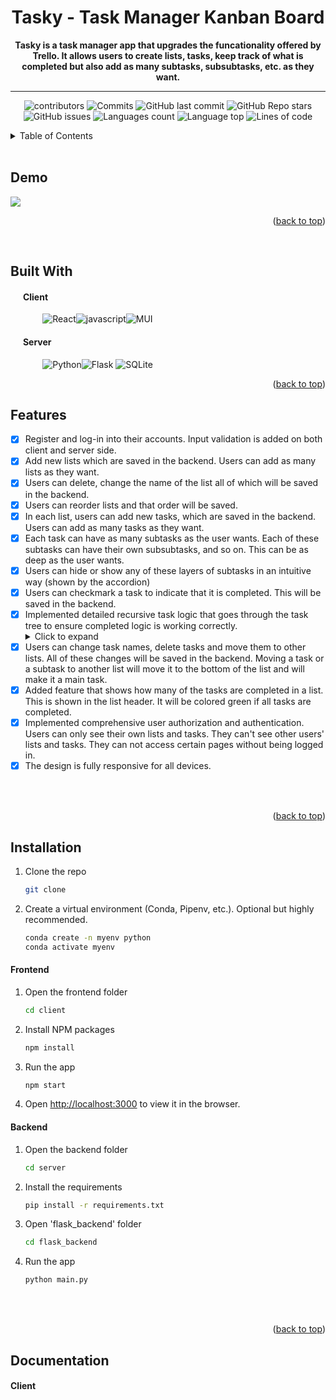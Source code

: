 <a name="readme-top"></a>

<div align="center">

  <!-- <img src="https://github.com/RisticDjordje/betting-bot-client-server/blob/master/Media/logo/BettingLogo2.png" alt="logo" width="160" height="auto" /> -->
  <h1>Tasky - Task Manager Kanban Board</h1>
  
  <p>
    <strong>Tasky is a task manager app that upgrades the funcationality offered by Trello. It allows users to create lists, tasks, keep track of what is completed but also add as many subtasks, subsubtasks, etc. as they want. </strong>
  </p>

---

<!-- Badges -->
<p>
  <img alt="contributors" src="https://img.shields.io/github/contributors/RisticDjordje/kanban-board-webapp">
  <img alt="Commits" src="https://badgen.net/github/commits/RisticDjordje/kanban-board-webapp">
  <img alt="GitHub last commit" src="https://img.shields.io/github/last-commit/RisticDjordje/kanban-board-webapp">
  <img alt="GitHub Repo stars" src="https://img.shields.io/github/stars/RisticDjordje/kanban-board-webapp">  
  <img alt="GitHub issues" src="https://img.shields.io/github/issues/RisticDjordje/kanban-board-webapp">
  <img alt="Languages count" src="https://img.shields.io/github/languages/count/RisticDjordje/kanban-board-webapp">
  <img alt="Language top" src="https://img.shields.io/github/languages/top/RisticDjordje/kanban-board-webapp">
  <img alt="Lines of code" src="https://img.shields.io/tokei/lines/RisticDjordje/kanban-board-webapp">
</p> 
</div>

<!-- TABLE OF CONTENTS -->
<details>
  <summary>Table of Contents</summary>
  <ol>
    <li><a href="#demo">Demo</a></li>
    <li><a href="#about-the-project">About The Project</a></li>
    <li><a href="#built-with">Built With</a></li>
    <li><a href="#features">Features</a></li>
    <li><a href='#installation'>Installation</a></li>
    <li><a href="#documentation">Documentation</a></li>
    <li><a href="#contact">Contact</a></li>
  </ol>
</details>
<br>

<!-- DEMO -->

## Demo

![](https://github.com/RisticDjordje/betting-bot-client-server/blob/master/Media/demo/demo.gif)

<p align="right">(<a href="#readme-top">back to top</a>)</p>
<br>

<!-- BUILT WITH -->

## Built With

#### &nbsp;&nbsp;&nbsp;&nbsp;&nbsp;&nbsp;Client

&nbsp;&nbsp;&nbsp;&nbsp;&nbsp;&nbsp;&nbsp;&nbsp;&nbsp;&nbsp;&nbsp;&nbsp; ![React][React.js]![javascript][javascript]![MUI](https://img.shields.io/badge/MUI-%230081CB.svg?style=for-the-badge&logo=mui&logoColor=white)

#### &nbsp;&nbsp;&nbsp;&nbsp;&nbsp;&nbsp;Server

&nbsp;&nbsp;&nbsp;&nbsp;&nbsp;&nbsp;&nbsp;&nbsp;&nbsp;&nbsp;&nbsp;&nbsp; ![Python](https://img.shields.io/badge/python-3670A0?style=for-the-badge&logo=python&logoColor=ffdd54)![Flask](https://img.shields.io/badge/flask-%23000.svg?style=for-the-badge&logo=flask&logoColor=white) ![SQLite](https://img.shields.io/badge/sqlite-%2307405e.svg?style=for-the-badge&logo=sqlite&logoColor=white)

<p align="right">(<a href="#readme-top">back to top</a>)</p>

<!-- USAGE EXAMPLES -->

## Features

- [x] Register and log-in into their accounts. Input validation is added on both client and server side.
- [x] Add new lists which are saved in the backend. Users can add as many lists as they want.
- [x] Users can delete, change the name of the list all of which will be saved in the backend.
- [x] Users can reorder lists and that order will be saved.
- [x] In each list, users can add new tasks, which are saved in the backend. Users can add as many tasks as they want.
- [x] Each task can have as many subtasks as the user wants. Each of these subtasks can have their own subsubtasks, and so on. This can be as deep as the user wants.
- [x] Users can hide or show any of these layers of subtasks in an intuitive way (shown by the accordion)
- [x] Users can checkmark a task to indicate that it is completed. This will be saved in the backend.
- [x] Implemented detailed recursive task logic that goes through the task tree to ensure completed logic is working correctly.<details><summary>Click to expand</summary>
      If all subtasks of a task are completed, the task will be automatically checkmarked. Vice versa, if you uncheck a subtask of a task, the task will be unchecked. If the user moves an unchecked task to another list and its former parent task now has all of its subtasks completed, the parent task will be automatically checkmarked. All of this will recursively be bubbled up or down for all parent and child tasks. I have decided that if the user marks a task as completed its children won't be marked as complete. The reason for this is that if the user checkmarks the master task as completed by accident and wants to revert back the decision, I don't want to forget how the subtasks were previously checkmarked.
- [x] Users can change task names, delete tasks and move them to other lists. All of these changes will be saved in the backend. Moving a task or a subtask to another list will move it to the bottom of the list and will make it a main task.
- [x] Added feature that shows how many of the tasks are completed in a list. This is shown in the list header. It will be colored green if all tasks are completed.
- [x] Implemented comprehensive user authorization and authentication. Users can only see their own lists and tasks. They can't see other users' lists and tasks. They can not access certain pages without being logged in.
- [x] The design is fully responsive for all devices.

<br><br>

<p align="right">(<a href="#readme-top">back to top</a>)</p>

<!-- INSTALLATION -->

## Installation

1. Clone the repo
   ```sh
   git clone
   ```
2. Create a virtual environment (Conda, Pipenv, etc.). Optional but highly recommended.
   ```sh
   conda create -n myenv python
   conda activate myenv
   ```   

#### Frontend

1. Open the frontend folder
   ```sh
   cd client
   ```
2. Install NPM packages
   ```sh
   npm install
   ```
3. Run the app
   ```sh
   npm start
   ```
4. Open [http://localhost:3000](http://localhost:3000) to view it in the browser.

#### Backend

1. Open the backend folder
   ```sh
   cd server
   ```
2. Install the requirements
   ```sh
   pip install -r requirements.txt
   ```
3. Open 'flask_backend' folder
   ```sh
   cd flask_backend
   ```
4. Run the app
   ```sh
   python main.py
   ```

<br><br>

<p align="right">(<a href="#readme-top">back to top</a>)</p>

<!-- DOCUMENTATION -->

## Documentation

#### Client

<!-- ROADMAP
## Roadmap

- [x] Add Changelog


<p align="right">(<a href="#readme-top">back to top</a>)</p>
 -->

[contributors-shield]: https://img.shields.io/github/RisticDjordje/betting-bot-client-server.svg?style=for-the-badge
[contributors-url]: https://github.com/RisticDjordje/betting-bot-client-server/graphs/contributors
[forks-shield]: https://img.shields.io/github/forks/RisticDjordje/betting-bot-client-server.svg?style=for-the-badge
[forks-url]: https://github.com/RisticDjordje/betting-bot-client-server/network/members
[stars-shield]: https://img.shields.io/github/stars/RisticDjordje/betting-bot-client-server.svg?style=for-the-badge
[stars-url]: https://github.com/RisticDjordje/betting-bot-client-server/stargazers
[issues-shield]: https://img.shields.io/github/issues//RisticDjordje/betting-bot-client-server.svg?style=for-the-badge
[issues-url]: https://github.com/RisticDjordje/betting-bot-client-server/issues
[license-shield]: https://img.shields.io/github/license/RisticDjordje/betting-bot-client-server.svg?style=for-the-badge
[license-url]: https://github.com/RisticDjordje/betting-bot-client-server/blob/master/LICENSE.txt
[linkedin-shield]: https://img.shields.io/badge/-LinkedIn-black.svg?style=for-the-badge&logo=linkedin&colorB=555
[linkedin-url]: https://linkedin.com/in/djordjeristic
[product-screenshot]: images/screenshot.png
[Next.js]: https://img.shields.io/badge/next.js-000000?style=for-the-badge&logo=nextdotjs&logoColor=white
[Next-url]: https://nextjs.org/
[React.js]: https://img.shields.io/badge/React-20232A?style=for-the-badge&logo=react&logoColor=61DAFB
[React-url]: https://reactjs.org/
[Vue.js]: https://img.shields.io/badge/Vue.js-35495E?style=for-the-badge&logo=vuedotjs&logoColor=4FC08D
[Vue-url]: https://vuejs.org/
[Angular.io]: https://img.shields.io/badge/Angular-DD0031?style=for-the-badge&logo=angular&logoColor=white
[Angular-url]: https://angular.io/
[Svelte.dev]: https://img.shields.io/badge/Svelte-4A4A55?style=for-the-badge&logo=svelte&logoColor=FF3E00
[Svelte-url]: https://svelte.dev/
[Laravel.com]: https://img.shields.io/badge/Laravel-FF2D20?style=for-the-badge&logo=laravel&logoColor=white
[Laravel-url]: https://laravel.com
[Bootstrap.com]: https://img.shields.io/badge/Bootstrap-563D7C?style=for-the-badge&logo=bootstrap&logoColor=white
[Bootstrap-url]: https://getbootstrap.com
[JQuery.com]: https://img.shields.io/badge/jQuery-0769AD?style=for-the-badge&logo=jquery&logoColor=white
[JQuery-url]: https://jquery.com
[Kotlin]: https://img.shields.io/badge/Kotlin-0095D5?&style=for-the-badge&logo=kotlin&logoColor=white
[Java]: https://img.shields.io/badge/Java-ED8B00?style=for-the-badge&logo=java&logoColor=white
[Node.js]: https://img.shields.io/badge/Node.js-43853D?style=for-the-badge&logo=node.js&logoColor=white
[javascript]: https://img.shields.io/badge/JavaScript%20-%23F7DF1E.svg?style=for-the-badge&logo=javascript&logoColor=black
[express.js]: https://img.shields.io/badge/Express.js-404D59?style=for-the-badge
